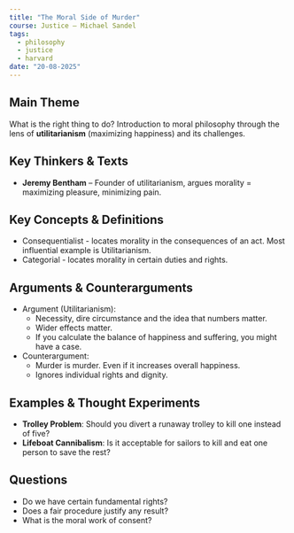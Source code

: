 ```yaml
---
title: "The Moral Side of Murder"
course: Justice – Michael Sandel
tags:
  - philosophy
  - justice
  - harvard
date: "20-08-2025"
---
```


## Main Theme
What is the right thing to do? Introduction to moral philosophy through the lens of **utilitarianism** (maximizing happiness) and its challenges.

## Key Thinkers & Texts
- **Jeremy Bentham** – Founder of utilitarianism, argues morality = maximizing pleasure, minimizing pain.

## Key Concepts & Definitions
- Consequentialist - locates morality in the consequences of an act. Most influential example is Utilitarianism.
- Categorial - locates morality in certain duties and rights.

## Arguments & Counterarguments
- Argument (Utilitarianism):
	- Necessity, dire circumstance and the idea that numbers matter.
	- Wider effects matter.
	- If you calculate the balance of happiness and suffering, you might have a case.
- Counterargument:
	- Murder is murder. Even if it increases overall happiness.
	- Ignores individual rights and dignity.

## Examples & Thought Experiments
- **Trolley Problem**: Should you divert a runaway trolley to kill one instead of five?
- **Lifeboat Cannibalism**: Is it acceptable for sailors to kill and eat one person to save the rest?

## Questions
- Do we have certain fundamental rights?
- Does a fair procedure justify any result?
- What is the moral work of consent?
